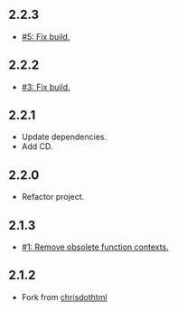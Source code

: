 ## 2.2.3
* [#5: Fix build.](https://github.com/haensl/pfs/issues/5)

## 2.2.2
* [#3: Fix build.](https://github.com/haensl/pfs/issues/3)

## 2.2.1
* Update dependencies.
* Add CD.

## 2.2.0
* Refactor project.

## 2.1.3
* [#1: Remove obsolete function contexts.](https://github.com/chrisdothtml/pfs/issues/1)

## 2.1.2
* Fork from [chrisdothtml](https://github.com/chrisdothtml/pfs)

